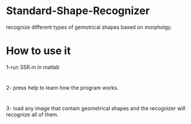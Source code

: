 # Standard-Shape-Recognizer

recognize different types of gemotrical shapes based on morpholgy.

# How to use it
1-run SSR.m  in matlab
# 
2- press help to learn how the program works.
#
3- load any image that contain geometrical shapes and the recognizer will recognize all of them.

